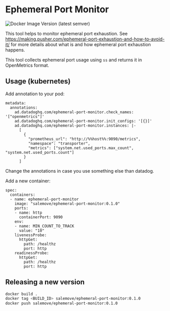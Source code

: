 # Ephemeral Port Monitor

![Docker Image Version (latest semver)](https://img.shields.io/docker/v/salemove/ephemeral-port-monitor)

This tool helps to monitor ephemeral port exhaustion. See
https://making.pusher.com/ephemeral-port-exhaustion-and-how-to-avoid-it/ for
more details about what is and how ephemeral port exhaustion happens.

This tool collects ephemeral port usage using `ss` and returns it in
OpenMetrics format.

## Usage (kubernetes)

Add annotation to your pod:

```
metadata:
  annotations:
    ad.datadoghq.com/ephemeral-port-monitor.check_names: '["openmetrics"]'
    ad.datadoghq.com/ephemeral-port-monitor.init_configs: '[{}]'
    ad.datadoghq.com/ephemeral-port-monitor.instances: |-
      [
        {
          "prometheus_url": "http://%%host%%:9090/metrics",
          "namespace": "transporter",
          "metrics": ["system.net.used_ports.max_count", "system.net.used_ports.count"]
        }
      ]
```

Change the annotations in case you use something else than datadog.

Add a new container:

```
spec:
  containers:
  - name: ephemeral-port-monitor
    image: "salemove/ephemeral-port-monitor:0.1.0"
    ports:
    - name: http
      containerPort: 9090
    env:
    - name: MIN_COUNT_TO_TRACK
      value: "10"
    livenessProbe:
      httpGet:
        path: /healthz
        port: http
    readinessProbe:
      httpGet:
        path: /healthz
        port: http
```

## Releasing a new version

```bash
docker build .
docker tag <BUILD_ID> salemove/ephemeral-port-monitor:0.1.0
docker push salemove/ephemeral-port-monitor:0.1.0
```
